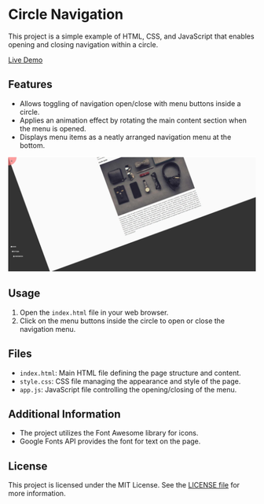 # Circle Navigation 

This project is a simple example of HTML, CSS, and JavaScript that enables opening and closing navigation within a circle.

[Live Demo](https://youtube-al-ma-3.vercel.app/)


## Features

- Allows toggling of navigation open/close with menu buttons inside a circle.
- Applies an animation effect by rotating the main content section when the menu is opened.
- Displays menu items as a neatly arranged navigation menu at the bottom.

![Screenshot](./Screenshot_4.jpg)


## Usage

1. Open the `index.html` file in your web browser.
2. Click on the menu buttons inside the circle to open or close the navigation menu.

## Files

- `index.html`: Main HTML file defining the page structure and content.
- `style.css`: CSS file managing the appearance and style of the page.
- `app.js`: JavaScript file controlling the opening/closing of the menu.

## Additional Information

- The project utilizes the Font Awesome library for icons.
- Google Fonts API provides the font for text on the page.

## License

This project is licensed under the MIT License. See the [LICENSE file](LICENSE) for more information.
